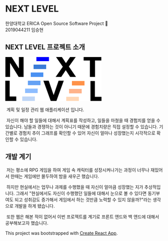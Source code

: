 # NEXT LEVEL
한양대학교 ERICA Open Source Software Project :rocket:  
2019044211 임승현

## NEXT LEVEL 프로젝트 소개
![로고_이미지](https://github.com/lolmc00/ERICA_PlannerWEB/blob/master/client/src/img/logo.png)  

&nbsp;계획 및 일정 관리 웹 애플리케이션 입니다.  

&nbsp;자신이 해야 할 일들에 대해서 계획표를 작성하고, 일들을 마쳤을 때 경험치를 얻을 수 있습니다. 남들과 경쟁하는 것이 아니기 때문에 경험치량은 직접 설정할 수 있습니다. 기간별로 경험치 추이 그래프를 확인할 수 있어 자신이 얼마나 성장했는지 시각적으로 확인할 수 있습니다.


## 개발 계기
&nbsp;저는 평소에 RPG 게임을 하여 게임 속 캐릭터를 성장시켜나가는 과정이 너무나 재밌어서 한때는 게임에만 몰두하여 밤을 새우곤 했습니다.

&nbsp;하지만 현실에서는 업무나 과제를 수행했을 때 자신이 얼마큼 성장했는 지가 추상적입니다. 그래서 "현실에서도 자신이 수행했던 일들에 대해서 눈으로 볼 수 있다면 동기부여도 되고 성취감도 증가해서 게임에서 하는 것만큼 노력할 수 있지 않을까?"라는 생각으로 개발을 하게 됐습니다.

&nbsp;또한 웹은 해본 적이 없어서 이번 프로젝트를 계기로 프론트 앤드와 백 앤드에 대해서 공부해보고자 했습니다. 

This project was bootstrapped with [Create React App](https://github.com/facebook/create-react-app).
